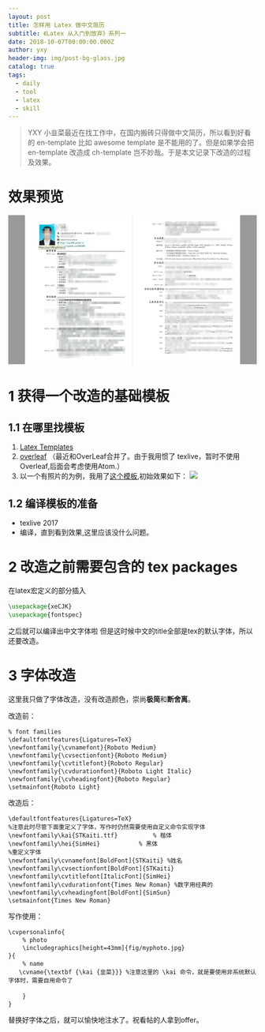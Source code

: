 ```yaml
---
layout: post
title: 怎样用 Latex 做中文简历
subtitle: 《Latex 从入门到放弃》系列一
date: 2018-10-07T00:00:00.000Z
author: yxy
header-img: img/post-bg-glass.jpg
catalog: true
tags:
  - daily
  - tool
  - latex
  - skill
---
```


> YXY 小韭菜最近在找工作中，在国内搬砖只得做中文简历，所以看到好看的 en-template 比如 awesome template 是不能用的了。但是如果学会把 en-template 改造成 ch-template 岂不妙哉。于是本文记录下改造的过程及效果。

# 效果预览

![](img/post-fig-vague.png)

# 1 获得一个改造的基础模板

## 1.1 在哪里找模板

1. [Latex Templates](http://www.latextemplates.com/)
2. [overleaf](https://www.overleaf.com/gallery/tagged/cv) （最近和OverLeaf合并了。由于我用惯了 texlive，暂时不使用Overleaf,后面会考虑使用Atom.）
3. 以一个有照片的为例，我用了[这个模板](https://www.overleaf.com/latex/templates/1-dot-5-column-cv/rpcbqtrsgbxm),初始效果如下： ![](https://429d5421843ead24b185-b347df14968347461fc7265222280b54.ssl.cf5.rackcdn.com/gallery-images/6e08cc48d800e2a5108a7d9893d959bb584f20f0.jpeg)

## 1.2 编译模板的准备

- texlive 2017
- 编译，直到看到效果,这里应该没什么问题。

# 2 改造之前需要包含的 tex packages

在latex宏定义的部分插入

```tex
\usepackage{xeCJK}
\usepackage{fontspec}
```

之后就可以编译出中文字体啦 但是这时候中文的title全部是tex的默认字体，所以还要改造。

# 3 字体改造

这里我只做了字体改造，没有改造颜色，崇尚**极简**和**断舍离**。

改造前：

```
% font families
\defaultfontfeatures{Ligatures=TeX}
\newfontfamily{\cvnamefont}{Roboto Medium}
\newfontfamily{\cvsectionfont}{Roboto Medium}
\newfontfamily{\cvtitlefont}{Roboto Regular}
\newfontfamily{\cvdurationfont}{Roboto Light Italic}
\newfontfamily{\cvheadingfont}{Roboto Regular}
\setmainfont{Roboto Light}
```

改造后：

```
\defaultfontfeatures{Ligatures=TeX}
%注意此时尽管下面重定义了字体，写作时仍然需要使用自定义命令实现字体
\newfontfamily\kai{STKaiti.ttf}          % 楷体
\newfontfamily\hei{SimHei}           % 黑体
%重定义字体
\newfontfamily\cvnamefont[BoldFont]{STKaiti} %姓名
\newfontfamily\cvsectionfont[BoldFont]{STKaiti}
\newfontfamily\cvtitlefont[ItalicFont]{SimHei}
\newfontfamily\cvdurationfont{Times New Roman} %数字用经典的
\newfontfamily\cvheadingfont[BoldFont]{SimSun}
\setmainfont{Times New Roman}
```

写作使用：

```
\cvpersonalinfo{
    % photo
    \includegraphics[height=43mm]{fig/myphoto.jpg}
}{
    % name
   \cvname{\textbf {\kai {韭菜}}} %注意这里的 \kai 命令，就是要使用非系统默认字体时，需要自用命令了

    }
}
```

替换好字体之后，就可以愉快地注水了。祝看帖的人拿到offer。
